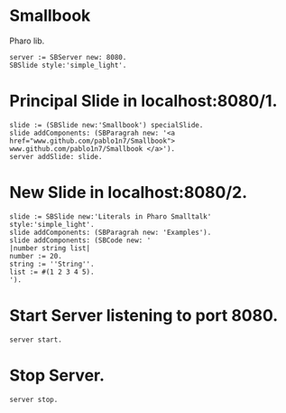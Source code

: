 # Smallbook

Pharo lib.

```smalltalk
server := SBServer new: 8080.
SBSlide style:'simple_light'.
```

# Principal Slide in localhost:8080/1.
```smalltalk
slide := (SBSlide new:'Smallbook') specialSlide.
slide addComponents: (SBParagrah new: '<a href="www.github.com/pablo1n7/Smallbook"> www.github.com/pablo1n7/Smallbook </a>').
server addSlide: slide.

```

# New Slide in localhost:8080/2.
```smalltalk
slide := SBSlide new:'Literals in Pharo Smalltalk' style:'simple_light'.
slide addComponents: (SBParagrah new: 'Examples').
slide addComponents: (SBCode new: '
|number string list|
number := 20.
string := ''String''.
list := #(1 2 3 4 5).
').
```

# Start Server listening to port 8080.
```smalltalk
server start. 
```
# Stop Server.
```smalltalk
server stop.
```
